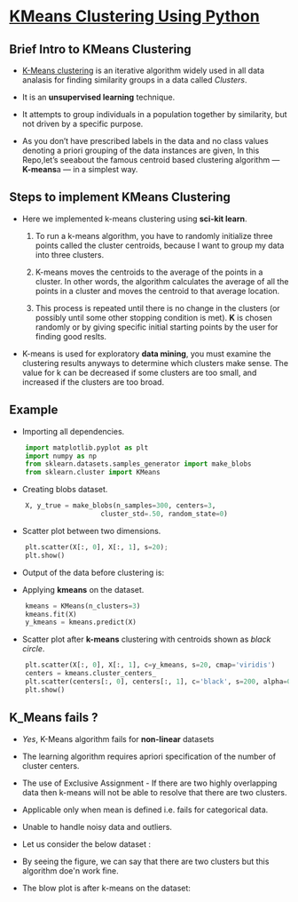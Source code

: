 # [KMeans Clustering Using Python](http://scikit-learn.org/stable/modules/generated/sklearn.cluster.KMeans.html)

## Brief Intro to KMeans Clustering
* [K-Means clustering](https://en.wikipedia.org/wiki/K-means_clustering) is an iterative algorithm widely used in all data analasis for       finding similarity groups in a data called _Clusters_.

* It is an **unsupervised learning** technique.

* It attempts to group individuals in a population together by similarity, but not driven by a specific purpose. 

* As you don’t have prescribed labels in the data and no class values denoting a priori grouping of the data instances are given, 
	In this Repo,let’s seeabout the famous centroid based clustering algorithm — **K-means**a — in a simplest way.

## Steps to implement KMeans Clustering

* Here we implemented k-means clustering using **sci-kit learn**.
 
   1. To run a k-means algorithm, you have to randomly initialize three points called the cluster centroids,
      because I want to group my data into three clusters. 

   2. K-means moves the centroids to the average of the points in a cluster. In other words, 
      the algorithm calculates the average of all the points in a cluster and moves the centroid to that average location.

   3. This process is repeated until there is no change in the clusters (or possibly until some other stopping condition is met).
      **K** is chosen randomly or by giving specific initial starting points by the user for finding good reslts.


* K-means is used for exploratory **data mining**, you must examine the clustering results anyways to determine which clusters make sense. The value for k can be decreased if some clusters are too small, and increased if the clusters are too broad.
      
## Example

* Importing all dependencies.

``` python
	import matplotlib.pyplot as plt
	import numpy as np
	from sklearn.datasets.samples_generator import make_blobs
	from sklearn.cluster import KMeans
```
* Creating blobs dataset.

``` python
	X, y_true = make_blobs(n_samples=300, centers=3,
                       cluster_std=.50, random_state=0)
````
* Scatter plot between two dimensions.

``` python
	plt.scatter(X[:, 0], X[:, 1], s=20);
	plt.show()
````
* Output of the data before clustering is:

	
* Applying **kmeans** on the dataset.

``` python
	kmeans = KMeans(n_clusters=3) 
	kmeans.fit(X)
	y_kmeans = kmeans.predict(X)
````
* Scatter plot after **k-means** clustering with centroids shown as _black circle_.

``` python
	plt.scatter(X[:, 0], X[:, 1], c=y_kmeans, s=20, cmap='viridis')
	centers = kmeans.cluster_centers_
	plt.scatter(centers[:, 0], centers[:, 1], c='black', s=200, alpha=0.5);
	plt.show()
````

## K_Means fails ?

* _Yes_, K-Means algorithm fails for **non-linear** datasets
* The learning algorithm requires apriori specification of the number of  cluster centers.
* The use of  Exclusive Assignment - If  there are two highly overlapping data then k-means will not be able to resolve that there 	are two clusters.
* Applicable only when mean is defined i.e. fails for categorical data.
* Unable to handle noisy data and outliers.
* Let us consider the below dataset :
	
	
* By seeing the figure, we can say that there are two clusters but this algorithm doe'n work fine.
* The blow plot is after k-means on the dataset:
	






